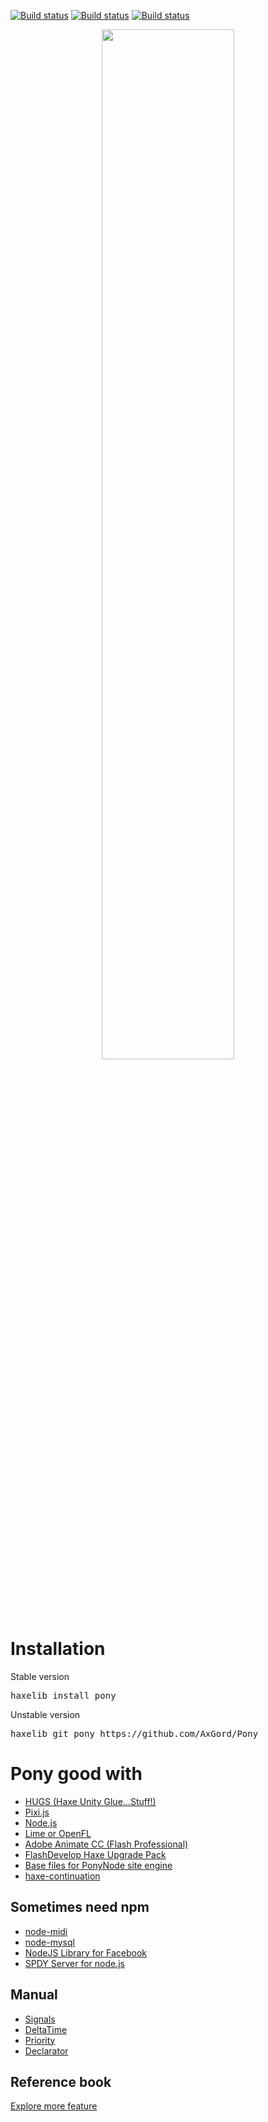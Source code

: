 [![Build status](https://img.shields.io/badge/license-BSD-blue.svg)](LICENSE.txt)
[![Build status](https://img.shields.io/badge/haxelib-0.4.0-blue.svg)](http://lib.haxe.org/p/pony)
[![Build status](https://ci.appveyor.com/api/projects/status/83l5njueb4k0ns60?svg=true)](https://ci.appveyor.com/project/AxGord/pony)

<p align="center"><img width="65%" src="http://qlex.ru/pony_logo_hor.svg?v=1"/></p>

Installation
============
Stable version
<pre>haxelib install pony</pre>
Unstable version
<pre>haxelib git pony https://github.com/AxGord/Pony</pre>

Pony good with
==============
* [HUGS (Haxe Unity Glue...Stuff!)](https://github.com/proletariatgames/HUGS)
* [Pixi.js](https://github.com/pixijs/pixi-haxe)
* [Node.js](https://github.com/dionjwa/nodejs-std)
* [Lime or OpenFL](https://github.com/openfl/openfl)
* [Adobe Animate CC (Flash Professional)](http://www.adobe.com/products/animate.html)
* [FlashDevelop Haxe Upgrade Pack](https://github.com/AxGord/FD-Haxe-Up)
* [Base files for PonyNode site engine](https://github.com/AxGord/PonyNode)
* [haxe-continuation](https://github.com/Atry/haxe-continuation)

Sometimes need npm
------------------
* [node-midi](https://github.com/justinlatimer/node-midi)
* [node-mysql](https://github.com/felixge/node-mysql)
* [NodeJS Library for Facebook](https://github.com/node-facebook/facebook-node-sdk)
* [SPDY Server for node.js](https://github.com/indutny/node-spdy)

Manual
------
- <a href="http://axgord.github.io/Pony/#signals">Signals</a>
- <a href="http://axgord.github.io/Pony/#deltatime">DeltaTime</a>
- <a href="http://axgord.github.io/Pony/#priority">Priority</a>
- <a href="http://axgord.github.io/Pony/#declarator">Declarator</a>

Reference book
--------------
[Explore more feature](http://axgord.github.io/Pony/docs)
